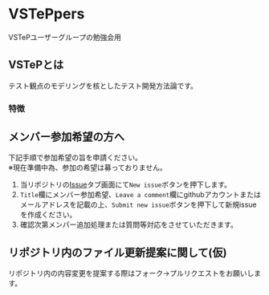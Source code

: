 # VSTePpers
VSTePユーザーグループの勉強会用

## VSTePとは
テスト観点のモデリングを核としたテスト開発方法論です。

### 特徴

## メンバー参加希望の方へ
下記手順で参加希望の旨を申請ください。  
※現在準備中為、参加の希望は募っておりません。

1. 当リポジトリの[Issue](https://github.com/VSTePpers/VSTePpers/issues)タブ画面にて`New issue`ボタンを押下します。
2. `Title`欄にメンバー参加希望、`Leave a comment`欄にgithubアカウントまたはメールアドレスを記載の上、`Submit new issue`ボタンを押下して新規issueを作成ください。
3. 確認次第メンパー追加処理または質問等対応をさせていただきます。

## リポジトリ内のファイル更新提案に関して(仮)
リポジトリ内の内容変更を提案する際はフォーク→プルリクエストをお願いします。
